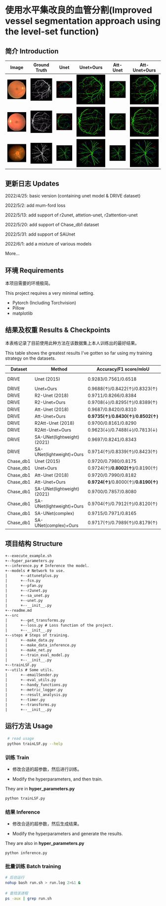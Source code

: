 # 使用水平集改良的血管分割(Improved vessel segmentation approach using the level-set function)

## 简介 Introduction

| Image                    | Ground Truth                | Unet                       | Unet+Ours                     | Att-Unet                      | Att-Unet+Ours                    |
| ------------------------ | ------------------------ | ------------------------ | ------------------------ | ------------------------ | ------------------------ |
| ![](figures/Image/16_test.png) | ![](figures/gt/16_manual2.gif) | ![](figures/unet_origin_DRIVE/16_test_unet_prediciton_color.png) | ![](figures/unet_mine_DRIVE/16_test_unet_prediciton_color.png) | ![](figures/attunet_origin_DRIVE/16_test_attunet_prediciton_color.png) | ![](figures/attunet_mine_DRIVE/16_test_attunet_prediciton_color.png) |
| ![](figures/Image/11_test.png) | ![](figures/gt/11_manual2.gif) | ![](figures/unet_origin_DRIVE/11_test_unet_prediciton_color.png.png) | ![](figures/unet_mine_DRIVE/11_test_unet_prediciton_color.png) | ![](figures/attunet_origin_DRIVE/11_test_attunet_prediciton_color.png) | ![](figures/attunet_mine_DRIVE/11_test_attunet_prediciton_color.png) |
| ![](figures/Image/Image_08L.jpg) | ![](figures/gt/Image_08L_1stHO.png) | ![](figures/unet_origin_Chase_db1/Image_08L_unet_prediciton_color.png) | ![](figures/unet_mine_Chase_db1/Image_08L_unet_prediciton_color.png) | ![](figures/attunet_origin_Chase_db1/Image_08L_attunet_prediciton_color.png) | ![](figures/attunet_mine_Chase_db1/Image_08L_attunet_prediciton_color.png) |



## 更新日志 Updates

2022/4/25: basic version (containing unet model & DRIVE dataset)

2022/5/2: add mum-ford loss

2022/5/13: add support of r2unet, attetion-unet, r2attention-unet

2022/5/20: add support of Chase_db1 dataset

2022/5/31: add support of SAUnet

2022/6/1: add a mixture of various models

More...



## 环境 Requirements

本项目需要的环境极简。

This project requires a very minimal setting.

- Pytorch (Including Torchvision)
- Pillow
- matplotlib



## 结果及权重 Results & Checkpoints

本表格记录了目前使用此种方法在该数据集上本人训练出的最好结果。

This table shows the greatest results I've gotten so far using my training strategy on the datasets.

| Dataset   | Method                     | Accuracy/F1 score/mIoU                    | Checkpoint     | Log            |
| --------- | -------------------------- | ----------------------------------------- | -------------- | -------------- |
| DRIVE     | Unet (2015)                | 0.9283/0.7561/0.6518                      | coming soon... | coming soon... |
| DRIVE     | Unet+Ours                  | 0.9688(↑)/0.8422(↑)/0.8323(↑)             |                |                |
| DRIVE     | R2-Unet (2018)             | 0.9711/0.8266/0.8384                      |                |                |
| DRIVE     | R2-Unet+Ours               | 0.9708(↓)/0.8295(↑)/0.8389(↑)             |                |                |
| DRIVE     | Att-Unet (2018)            | 0.9687/0.8420/0.8310                      |                |                |
| DRIVE     | Att-Unet+Ours              | **0.9735(↑)**/**0.8430(↑)**/**0.8502(↑)** |                |                |
| DRIVE     | R2Att-Unet (2018)          | 0.9700/0.8161/0.8290                      |                |                |
| DRIVE     | R2Att-Unet+Ours            | 0.9623(↓)/0.7488(↓)/0.7813(↓)             |                |                |
| DRIVE     | SA-UNet(lightweight)(2021) | 0.9697/0.8241/0.8343                      |                |                |
| DRIVE     | SA-UNet(lightweight)+Ours  | 0.9714(↑)/0.8339(↑)/0.8423(↑)             |                |                |
| Chase_db1 | Unet (2015)                | 0.9720/0.7980/0.8175                      |                |                |
| Chase_db1 | Unet+Ours                  | 0.9724(↑)/**0.8002(↑)**/0.8190(↑)             |                |                |
| Chase_db1 | Att-Unet (2018)            | 0.9720/0.7990/0.8182                      |                |                |
| Chase_db1 | Att-Unet+Ours              | **0.9724(↑)**/0.8000(↑)/**0.8190(↑)** |                |                |
| Chase_db1 | SA-UNet(lightweight)(2021) | 0.9700/0.7857/0.8080                      |                |                |
| Chase_db1 | SA-UNet(lightweight)+Ours  | 0.9704(↑)/0.7912(↑)/0.8120(↑)             |                |                |
| Chase_db1 | SA-UNet(complex)           | 0.9715/0.7971/0.8165                      |                |                |
| Chase_db1 | SA-UNet(complex)+Ours      | 0.9717(↑)/0.7989(↑)/0.8179(↑)             |                |                |



## 项目结构 Structure

```shell
+--execute_example.sh
+--hyper_parameters.py
+--inference.py # Inference the model.
+--models # Network to use.
|      +--attunetplus.py
|      +--fcn.py
|      +--pfan.py
|      +--r2unet.py
|      +--sa_unet.py
|      +--unet.py
|      +--__init__.py
+--readme.md
+--src
|      +--get_transforms.py
|      +--loss.py # Loss function of the project.
|      +--__init__.py
+--steps # Steps of training.
|      +--make_data.py
|      +--make_data_inference.py
|      +--make_net.py
|      +--train_eval_model.py
|      +--__init__.py
+--trainLSF.py
+--utils # Some utils.
|      +--emailSender.py
|      +--eval_utils.py
|      +--handy_functions.py
|      +--metric_logger.py
|      +--result_analysis.py
|      +--timer.py
|      +--transforms.py
|      +--__init__.py
```



## 运行方法 Usage

```bash
 # read usage
 python trainLSF.py --help
```



### 训练 Train

- 修改合适的超参数，然后进行训练。

- Modify the hyperparameters, and then train.

They are in **hyper_parameters.py**

```bash
python trainLSF.py
```



### 结果 Inference

- 修改合适的超参数，然后生成结果。

- Modify the hyperparameters and generate the results.

They are also in **hyper_parameters.py**

```
python inference.py
```



 ### 批量训练 Batch training

```bash
# 后台运行
nohup bash run.sh > run.log 2>&1 &

# 查找该进程
ps -aux | grep run.sh
```

